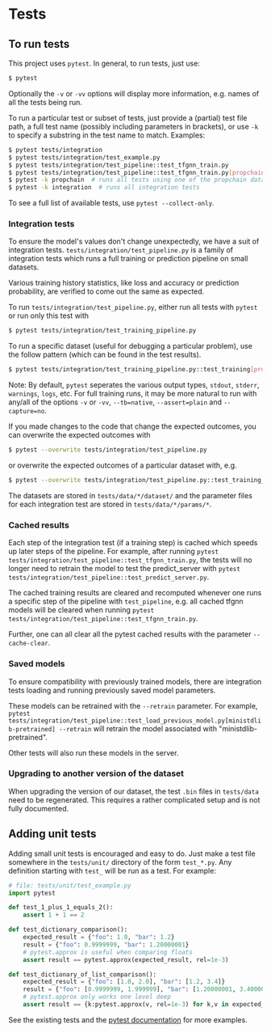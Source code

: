 # Tests

## To run tests

This project uses `pytest`.  In general, to run tests, just use:
```bash
$ pytest
```
Optionally the `-v` or `-vv` options will display more information, e.g. names of all the tests being run.

To run a particular test or subset of tests, just provide a (partial) test file path,
a full test name (possibly including parameters in brackets),
or use `-k` to specify a substring in the test name to match.  Examples:
```bash
$ pytest tests/integration
$ pytest tests/integration/test_example.py
$ pytest tests/integration/test_pipeline::test_tfgnn_train.py
$ pytest tests/integration/test_pipeline::test_tfgnn_train.py[propchain-normal]
$ pytest -k propchain  # runs all tests using one of the propchain datasets
$ pytest -k integration  # runs all integration tests
```

To see a full list of available tests, use `pytest --collect-only`.

### Integration tests
To ensure the model's values don't change unexpectedly, we have a suit of integration tests.
`tests/integration/test_pipeline.py` is a family of integration tests which
runs a full training or prediction pipeline on small datasets.

Various training history statistics, like loss and accuracy or prediction probability,
are verified to come out the same as expected.

To run `tests/integration/test_pipeline.py`, either run all tests with `pytest` or run only this test with
```bash
$ pytest tests/integration/test_training_pipeline.py
```

To run a specific dataset (useful for debugging a particular problem), use the follow pattern
(which can be found in the test results).
```bash
$ pytest tests/integration/test_training_pipeline.py::test_training[propchain_small-normal]
```

Note: By default, `pytest` seperates the various output types, `stdout`, `stderr`, `warnings`, `logs`, etc.
For full training runs, it may be more natural to run with any/all
of the options `-v` or `-vv`, `--tb=native`, `--assert=plain` and `--capture=no`.

If you made changes to the code that change the expected outcomes, you can overwrite the expected outcomes with
```bash
$ pytest --overwrite tests/integration/test_pipeline.py
```
or overwrite the expected outcomes of a particular dataset with, e.g.
```bash
$ pytest --overwrite tests/integration/test_pipeline.py::test_training_tfgnn[propchain_small-normal]
```

The datasets are stored in `tests/data/*/dataset/` and the parameter files for each integration test are stored in `tests/data/*/params/*`.

### Cached results
Each step of the integration test (if a training step) is cached which speeds up later steps of the pipeline.  For example, after running 
`pytest tests/integration/test_pipeline::test_tfgnn_train.py`, the tests will no longer need to retrain the model
to test the predict_server with `pytest tests/integration/test_pipeline::test_predict_server.py`.

The cached training results are cleared and recomputed whenever one runs a specific step of the pipeline with `test_pipeline`, e.g. all cached
tfgnn models will be cleared when running `pytest tests/integration/test_pipeline::test_tfgnn_train.py`.

Further, one can all clear all the pytest cached results with the parameter `--cache-clear`.

### Saved models
To ensure compatibility with previously trained models, there are integration tests loading and running previously saved model parameters.  

These models can be retrained with the `--retrain` parameter.
For example, `pytest tests/integration/test_pipeline::test_load_previous_model.py[ministdlib-pretrained] --retrain` will retrain the model associated with "ministdlib-pretrained".

Other tests will also run these models in the server.

### Upgrading to another version of the dataset
When upgrading the version of our dataset, the test `.bin` files in `tests/data` need to be regenerated.
This requires a rather complicated setup and is not fully documented.

## Adding unit tests
Adding small unit tests is encouraged and easy to do.
Just make a test file somewhere in the `tests/unit/` directory of the form `test_*.py`.
Any definition starting with `test_` will be run as a test.  For example:
```python
# file: tests/unit/test_example.py
import pytest

def test_1_plus_1_equals_2():
    assert 1 + 1 == 2

def test_dictionary_comparison():
    expected_result = {"foo": 1.0, "bar": 1.2}
    result = {"foo": 0.9999999, "bar": 1.20000001}
    # pytest.approx is useful when comparing floats
    assert result == pytest.approx(expected_result, rel=1e-3)

def test_dictionary_of_list_comparison():
    expected_result = {"foo": [1.0, 2.0], "bar": [1.2, 3.4]}
    result = {"foo": [0.9999999, 1.999999], "bar": [1.20000001, 3.4000002]}
    # pytest.approx only works one level deep
    assert result == {k:pytest.approx(v, rel=1e-3) for k,v in expected_result.items()}
```

See the existing tests and the [pytest documentation](https://docs.pytest.org/) for more examples.